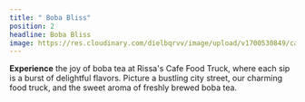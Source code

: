 ```yaml
---
title: " Boba Bliss"
position: 2
headline: Boba Bliss
image: https://res.cloudinary.com/dielbqrvv/image/upload/v1700530849/cafe/carousel/carousel-1.jpg
---
```


**Experience** the joy of boba tea at Rissa's Cafe Food Truck, where each sip is a burst of delightful flavors. Picture a bustling city street, our charming food truck, and the sweet aroma of freshly brewed boba tea.
